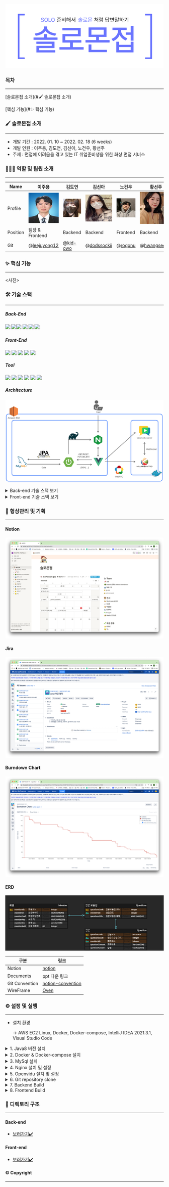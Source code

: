 ![](./Img/solomon_banner.png)



### 목차

------

[솔로몬접 소개](#🖌️ 솔로몬접 소개)

[핵심 기능](#✨ 핵심 기능)



### 🖌️ 솔로몬접 소개

------

- 개발 기간 : 2022. 01. 10 ~ 2022. 02. 18 (6 weeks)
- 개발 인원 : 이주용, 김도연, 김신아, 노건우, 황선주
- 주제 : 면접에 어려움을 겪고 있는 IT 취업준비생을 위한 화상 면접 서비스



### 👨‍👩‍👦 역할 및 팀원 소개

------

| Name     | 이주용                                         | 김도연                                 | 김신아                                       | 노건우                               | 황선주                                         |
| -------- | ---------------------------------------------- | -------------------------------------- | -------------------------------------------- | ------------------------------------ | ---------------------------------------------- |
| Profile  | ![](./Img/이주용.jpg)                          | ![](./Img/김도연.png)                  | ![](./Img/김신아.jpg)                        | ![](./Img/노건우.jpg)                | ![](./Img/황선주.jpg)                          |
| Position | 팀장 & Frontend                                | Backend                                | Backend                                      | Frontend                             | Backend                                        |
| Git      | @[leejuyong12](https://github.com/leejuyong12) | @[kid-owo](https://github.com/kid-owo) | @[dodssockii](https://github.com/dodssockii) | @[rogonu](https://github.com/rogonu) | @[hwangseonju](https://github.com/hwangseonju) |



### ✨ 핵심 기능

------

<사진>





### 🛠️ 기술 스택

------

##### Back-End

##### <img src="https://img.shields.io/badge/java-8-007396?style=for-the-badge&logo=java&logoColor=white"> <img src="https://img.shields.io/badge/spring boot-2.4.0-6DB33F?style=for-the-badge&logo=springboot&logoColor=white"><img src="https://img.shields.io/badge/JPA-6DB33F?style=for-the-badge&logo=Hibernate&logoColor=white"> <img src="https://img.shields.io/badge/Gradle-02303A?style=for-the-badge&logo=Gradle&logoColor=white"> <img src="https://img.shields.io/badge/mysql-4479A1?style=for-the-badge&logo=mysql&logoColor=white"> <img src="https://img.shields.io/badge/Openvidu-2.20.0-ffcd00?style=for-the-badge&logo=&logoColor=black">

##### Front-End

<img src="https://img.shields.io/badge/vue.js-3.2.9-4FC08D?style=for-the-badge&logo=vue.js&logoColor=white"> <img src="https://img.shields.io/badge/bootstrap-2.21.2-7952B3?style=for-the-badge&logo=bootstrap&logoColor=white"> <img src="https://img.shields.io/badge/HTML-E34F26?style=for-the-badge&logo=HTML5&logoColor=white"> <img src="https://img.shields.io/badge/CSS-1572B6?style=for-the-badge&logo=CSS3&logoColor=white"> <img src="https://img.shields.io/badge/JavaScript-F7DF1E?style=for-the-badge&logo=JavaScript&logoColor=black">

##### Tool

<img src="https://img.shields.io/badge/GitLab-FCA121?style=for-the-badge&logo=GitLab&logoColor=white"> <img src="https://img.shields.io/badge/Docker-2496ED?style=for-the-badge&logo=Docker&logoColor=white"> <img src="https://img.shields.io/badge/NGINX-009639?style=for-the-badge&logo=NGINX&logoColor=white"> <img src="https://img.shields.io/badge/Jira-0052CC?style=for-the-badge&logo=JiraSoftware&logoColor=white"> <img src="https://img.shields.io/badge/Notion-000000?style=for-the-badge&logo=Notion&logoColor=white"> <img src="https://img.shields.io/badge/Mattermost-0058CC?style=for-the-badge&logo=Mattermost&logoColor=white">

##### Architecture

![](./Img/architecture.png)



<details>
<summary>Back-end 기술 스택 보기</summary>
<div markdown="1">

- Spring-Boot : 2.4.0
- Spring-Boot-Data-JPA
- Spring-Boot-Starter-JDBC
- Spring Security
- Spring-Boot-Starter-thymeleaf
- lombok
- mysql
- jjwt : 0.11.2
- Spring-Boot-Starter-Mail
- Swagger : 2.3.0 
- Openvidu-java-client : 2.20.0
- Openvidu-test-browsers : 1.0.0

</div>
</details>

<details>
<summary>Front-end 기술 스택 보기</summary>
<div markdown="1">

- JS
- HTML
- CSS
- Vue.js @3.2.29

라이브러리

- axios @0.25.0 : Promise 기반 HTTP 클라이언트
- bootstrap-vue @2.21.2
- Openvidu-bowser @2.20.0 : WebRTC 라이브러리
- eslint & prettier @6.7.2 : 협업을 위한 formatter 라이브러리

</div>
</details>



### 📜 형상관리 및 기획

------

#### Notion

![](./Img/Notion.png)



#### Jira

![](./Img/Jira.png)



#### Burndown Chart

![](./Img/BurndownChart.png)



#### ERD

![](./Img/ERD.png)





| 구분           | 링크                                                         |
| -------------- | ------------------------------------------------------------ |
| Notion         | [notion](https://feline-pluto-dd6.notion.site/393ec2193d8d4ec2976a198e5b00a699) |
| Documents      | ppt 다운 링크                                                |
| Git Convention | [notion-convention](https://feline-pluto-dd6.notion.site/branch-commit-convention-bc49a8657c5b4a9abfa97a9df1d98c89) |
| WireFrame      | [Oven](https://ovenapp.io/view/xq832UXEkW43RQMdULxiaBkPIe0sGuVc/) |



### ⚙️ 설정 및 실행

------

- 설치 환경

  -> AWS EC2 Linux, Docker, Docker-compose, IntelliJ IDEA 2021.3.1, Visual Studio Code

<details>
    <summary>1. Java8 버전 설치</summary>
    <div>

- Azul public key 추가
	
	 ```shell
    	$sudo apt-key adv --keyserver hkp://keyserver.ubuntu.com:80 --recv-keys 0x219BD9C9
   ```

- Azul respository 추가

  ```shell
  $sudo apt-add-repository 'deb http://repos.azulsystems.com/ubuntu stable main'
  ```

- zulu-8 설치

  ```shell
  $sudo apt-get update
  $sudo apt-get install zulu-8
  ```

- 환경변수 설정

  ```shell
  $cd /etc
  $sudo nano profile
  ```

  본인의 환경에 맞게 설정

</div>

</details>



<details>
    <summary>2. Docker & Docker-compose 설치</summary>
    <div>

- apt 패키기 인덱스 업데이트
  
  ```shell
  $sudo apt update && sudo apt upgrade
  ```
  
- 다운로드를 위한 Util 준비
  
  ```shell
  $sudo apt-get install \
  apt-transport-https \
  ca-certificates \
  curl \
  gnupg-agent \
  software-properties-common
  ```
  
- Docker GPG key 추가
  
  ```shell
  $curl -fsSL https://download.docker.com/linux/ubuntu/gpg | sudo apt-key add
  ```
  
- apt repo에 Docker 다운로드 경로 추가
  
  ```shell
  $sudo add-apt-repository "deb [arch=amd64] https://download.docker.com/linux/ubuntu bionic stable"
  ```
  
- Docker 다운로드 및 설치
  
  ```shell
  $sudo apt-cache policy docker-ce
  $sudo apt install docker-ce
  $sudo apt update
  ```
  
- sudo 없이 docker 사용을 위한 ubuntu user docker 그룹에 등록 후 서버 재부팅
  
  ```shell
  $sudo usermod -aG docker ubuntu
  $sudo reboot
  ```
  
- Ubuntu 계정 비밀번호 설정(기존에 설정하지 않았다면 수행)
  
  ```shell
  $sudo passwd ubuntu
  ```
  
- Docker-compose 설치
  
  ```shell
  $sudo curl -L https://github.com/docker/compose/releases/download/1.25.0-rc2/docker-compose-`uname -s`-`uname -m` -o /usr/local/bin/docker-compose
  ```
  
- 실행 권한 주기
  
  ```shell
  $sudo chmod +x /usr/local/bin/docker-compose
  ```
  
    

  </div>
  </details>


<details>
<summary>3. MySql 설치</summary>
<div>

- mysql server 설치

  ```shell
  $sudo apt update
  $sudo apt-get install mysql-server
  ```

- 대소문자 구별 default값 변경

  - msyql.cnf 파일에 ‘lower_case_table_names = 1’ 추가

  ```shell
  $sudo service mysql stop
  $sudo rm -rf /var/lib/mysql
  $sudo mkdir /var/lib/mysql
  $sudo chown mysql:mysql /var/lib/mysql
  $sudo chmod 700 /var/lib/mysql
  $cd /etc/mysql/mysql.conf.d
  $sudo nano mysqld.cnf
  ```

- mysql 서비스 재시작

  ```shell
  $sudo mysqld --defaults-file=/etc/mysql/my.cnf --initialize --lower_case_table_names=1 --user=mysql --console
  $sudo service mysql start
  ```

- 생성된 root의 비밀번호 검색

  ```shell
  $sudo grep 'temporary password' /var/log/mysql/error.log
  ```

- mysql 세션 접속해서 비밀번호 변경

  - 비밀번호를 변경해야 root 계정 접속 가능

  ```shell
  $sudo mysql -u root -p
  // password 입력
  > mysql : alter user 'root'@'localhost' identified by '새비밀번호 입력';
  ```

- 외부 접속 허용

  - 모든 IP 허용

    - mysql.cnf 파일에 ‘bind-address = 0.0.0.0’으로 수정하기 혹은 

      bind-address 주석처리하기 → 같은 결과

    ```shell
    $cd /etc/mysql/mysql.conf.d
    $sudo nano mysqld.cnf
    ```

  - 설정 적용을 위한 재시작

    ```shell
    $sudo service mysql restart
    ```

  - 사용자 계정 추가 

    - 사용자를 생성하고, 모든 권한(CRUD) 부여

    ```shell
    $sudo mysql -u root -p
    //password 입력
    > CREATE USER 'root'@'%' IDENTIFIED BY '새 비밀번호 입력';
    > GRANT ALL PRIVILEGES ON *.* TO 'root'@'%' WITH GRANT OPTION;
    > FLUSH PRIVILEGES;
    ```

- Public IP 조회하기

  ```shell
  $curl ifconfig.me
  ```



</div>
</details>

<details>
<summary>4. Nginx 설치 및 설정</summary>
<div>


- Nginx 설치 후 버전 확인

  ```shell
  $sudo apt install nginx
  $nginx -v
  ```

- Nginx 설치 확인

  ```shell
  $sudo service nginx status  
  ```

- Nginx 설정

  - 설정 파일 수정(/etc/nginx/sites-available/test.conf)

    ```shell
    $sudo vim test.conf
    ```

    ```
    server {
    
            server_name <도메인>;
            root /var/www/dist/;
            index index.html;
    
            location / {
                try_files $uri $uri/ /index.html;
            }
    
            location /api {
                proxy_pass http://localhost:8080;
                proxy_set_header X-Real-IP $remote_addr;
                proxy_set_header X-Forwarded-For $proxy_add_x_forwarded_for;
                proxy_set_header Host $http_host;
            }
    
            error_page 404 /404.html;
                location = /index.html {
            }
            error_page 500 502 503 504 /50x.html;
                location = /index2.html {
            }
    
    
        listen [::]:443 ssl ipv6only=on; # managed by Certbot
        listen 443 ssl; # managed by Certbot
        ssl_certificate /etc/letsencrypt/live/<도메인>/fullchain.pem; # managed by Certbot
        ssl_certificate_key /etc/letsencrypt/live/<도메인>/privkey.pem; # managed by Certbot
        include /etc/letsencrypt/options-ssl-nginx.conf; # managed by Certbot
        ssl_dhparam /etc/letsencrypt/ssl-dhparams.pem; # managed by Certbot
    
    }
    server {
        if ($host = <도메인>) {
            return 301 https://$host$request_uri;
        } # managed by Certbot
    
    
            listen 80 default_server;
            listen [::]:80 default_server;
    
            server_name <도메인>;
    
    
        return 404; # managed by Certbot
    }
    ```

- Nginx 설정 변경 후 syntax 검사

  ```shell
  $sudo nginx -t
  ```

- Nginx 설정 변경 후 재시작 필수

  ```shell
  $sudo service nginx restart 
  ```



</div>
</details>

<details>
<summary>5. Openvidu 설치 및 설정</summary>
<div>


- Openvidu Port 확보

 `22 TCP`, `80 TCP` , `443 TCP`, `3478 TCP+UDP`, 

  `40000~57000 TCP+UDP`, `57001~65535 TCP+UDP`

- Openvidu Install

```shell
$cd /opt   # openvidu는 /opt 디렉토리에 설치 권장

$sudo curl https://s3-eu-west-1.amazonaws.com/aws.openvidu.io/install_openvidu_latest.sh | sudo bash
```

- 설정 파일 수정 ( /opt/openvidu/.env)

```shell
$sudo vi .env
```

```
DOMAIN_OR_PUBLIC_IP=<Linux 서버의 public ip 주소 또는 도메인>
OPENVIDU_SECRET=<사용할 비밀번호 입력>
CERTIFICATE_TYPE=letsencrypt # default 값은 selfsigned지만 selfsigned 방식 사용시 보안 문제 di야기
							 # SSL 키가 있다면 owncert 방식으로 하되, /owncert 디렉토리 안에 키가 있어야 한다.
LETSENCRYPT_EMAIL=<이메일>
HTTP_PORT=80
HTTPS_PORT=443

# HTTP_PORT와 HTTPS_PORT는 letsencrypt 방식의 키를 발급 받기 전까진 기본 포트인 80, 443을 사용해야 합니다!
# 키를 발급받고 난 후부터는 포트 변경해도 무방합니다!
```

- Openvidu Server 실행

```shell
$sudo ./openvidu start
```

- Openvidu Server 동작 확인

  - Docker Container에 아래와 같이 올라와 있는지 확인

    `openvidu-coturn`, `kurento-media-server`, `openvidu-call`, `openvidu-proxy`,

    `openvidu-redis`, `openvidu-server`

  ```shell
  $ sudo docker ps
  ```

  ```
  CONTAINER ID   IMAGE                                 COMMAND                  CREATED        STATUS                  PORTS     NAMES
  1c2af864a37c   openvidu/openvidu-coturn:5.0.0        "docker-entrypoint.s…"   20 hours ago   Up 20 hours                       openvidu_coturn_1
  575695716b60   kurento/kurento-media-server:6.16.0   "/entrypoint.sh"         20 hours ago   Up 20 hours (healthy)             openvidu_kms_1
  9abf26e074bd   openvidu/openvidu-call:2.20.0         "docker-entrypoint.s…"   20 hours ago   Up 20 hours                       openvidu_app_1
  f222d92e2f00   openvidu/openvidu-proxy:7.0.0         "/docker-entrypoint.…"   20 hours ago   Up 20 hours                       openvidu_nginx_1
  09474b6ed7ec   openvidu/openvidu-redis:3.0.0         "docker-entrypoint.s…"   20 hours ago   Up 20 hours                       openvidu_redis_1
  8b27e879a593   openvidu/openvidu-server:2.20.0       "/usr/local/bin/entr…"   20 hours ago   Up 20 hours                       openvidu_openvidu-server_1
  ```

- Openvidu와 관련한 nginx 파일 설정 

  - 설정 파일 수정(/etc/nginx/sites-available/test.conf)

    ```
    server {
    
            server_name <도메인>;
    
            location / {
                proxy_pass http://localhost:8080;
            }
    
    
            location /openvidu {
                proxy_pass http://127.0.0.1:5443;
    		        proxy_set_header Upgrade $http_upgrade;
    		        proxy_set_header Connection 'upgrade';
    		        proxy_set_header Host $host;
    		        proxy_cache_bypass $http_upgrade;
    		   }
    
    
            location /dashboard {
                proxy_pass http://127.0.0.1:5443/dashboard;
    				}
    
    
            error_page 404 /404.html;
                location = /index.html {
            }
            error_page 500 502 503 504 /50x.html;
                location = /index2.html {
            }
    
    
        listen [::]:443 ssl ipv6only=on; # managed by Certbot
        listen 443 ssl; # managed by Certbot
        ssl_certificate /etc/letsencrypt/live/<도메인>/fullchain.pem; # managed by Certbot
        ssl_certificate_key /etc/letsencrypt/live/<도메인>/privkey.pem; # managed by Certbot
        include /etc/letsencrypt/options-ssl-nginx.conf; # managed by Certbot
        ssl_dhparam /etc/letsencrypt/ssl-dhparams.pem; # managed by Certbot
    
    }
    server {
        if ($host = <도메인>) {
            return 301 https://$host$request_uri;
        } # managed by Certbot
    
    
            listen 80 default_server;
            listen [::]:80 default_server;
    
            server_name <도메인>;
        return 404; # managed by Certbot
    }
    ```

- Nginx 수정 시 재시작 필수

```shell
$sudo service nginx restart 
```

- https://<DOMAIN_OR_PUBLIC_IP>/dashboard 정상 동작 확인

  User : OPENVIDUAPP

  Password : <.env에 설정한 OPENVIDU_SECRET 값>


</div>
</details>

<details>
<summary>6. Git repository clone</summary>
<div>

```shell
$git clone https://lab.ssafy.com/s06-webmobile1-sub2/S06P12C207.git
```

</div>
</details>

<details>
<summary>7. Backend Build</summary>
<div>


- spring boot 파일 build

```shell
in IntelliJ

gradle -> bootjar

in server
$java -jar test.jar
```

bootjar를 이용하여 빌드 하면 build 폴더가 생성된다.

/build/libs/test.jar 처럼 생성된 jar 파일을 서버에 올린 후

서버에서 $ java -jar test.jar를 이용하여 실행한다.

</div>
</details>



<details>
<summary>8. Frontend Build</summary>
<div>


- node package 설치

  ```shell
  $npm install
  ```

- vue 파일 build

  ```shell
  $npm run build
  ```

  dist 폴더가 생성된다. mobaxterm과 같은 프로그램이 없을 시에는 dist 폴더를 zip으로 압축하여 서버에서 압축을 해제하는 방식으로 진행한다.

  /var/www/ 디렉토리 밑에 /var/www/dist/ 와 같은 식으로 dist 폴더를 넣는다.

</div>
</details>

### 📂 디렉토리 구조

------

#### Back-end

- [보러가기:heavy_check_mark:](./BE/README.md)

#### Front-end

- [보러가기:heavy_check_mark:](./FE/README.md)

  

#### ©️ Copyright

------


